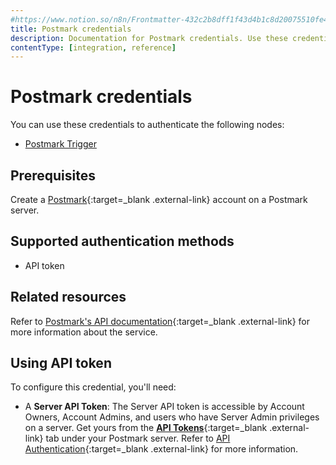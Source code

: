 ```yaml
---
#https://www.notion.so/n8n/Frontmatter-432c2b8dff1f43d4b1c8d20075510fe4
title: Postmark credentials
description: Documentation for Postmark credentials. Use these credentials to authenticate Postmark in n8n, a workflow automation platform.
contentType: [integration, reference]
---
```


# Postmark credentials

You can use these credentials to authenticate the following nodes:

- [Postmark Trigger](/integrations/builtin/trigger-nodes/n8n-nodes-base.postmarktrigger.md)

## Prerequisites

Create a [Postmark](https://postmarkapp.com/){:target=_blank .external-link} account on a Postmark server.

## Supported authentication methods

- API token

## Related resources

Refer to [Postmark's API documentation](https://postmarkapp.com/developer/api/overview){:target=_blank .external-link} for more information about the service.

## Using API token

To configure this credential, you'll need:

- A **Server API Token**: The Server API token is accessible by Account Owners, Account Admins, and users who have Server Admin privileges on a server. Get yours from the [**API Tokens**](https://account.postmarkapp.com/api_tokens){:target=_blank .external-link} tab under your Postmark server. Refer to [API Authentication](https://postmarkapp.com/developer/api/overview#authentication){:target=_blank .external-link} for more information.
